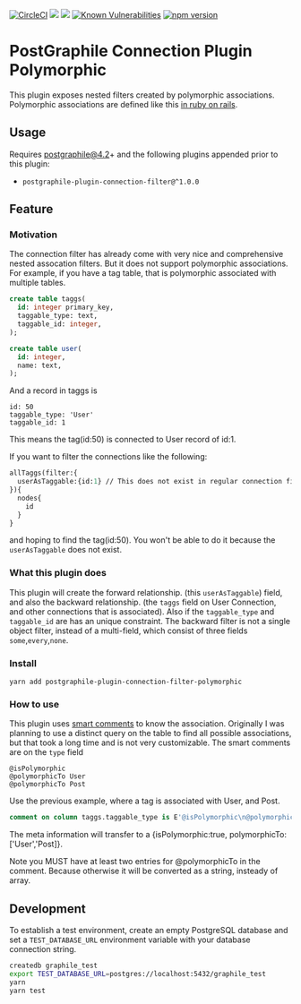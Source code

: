 

[![CircleCI](https://circleci.com/gh/hansololai/postgraphile-connection-filter-polymorphic.svg?style=svg)](https://circleci.com/gh/hansololai/postgraphile-connection-filter-polymorphic)
<a href="https://codeclimate.com/github/hansololai/postgraphile-connection-filter-polymorphic/maintainability"><img src="https://api.codeclimate.com/v1/badges/ae63e589ca374f8653b1/maintainability" /></a>
<a href="https://codeclimate.com/github/hansololai/postgraphile-connection-filter-polymorphic/test_coverage"><img src="https://api.codeclimate.com/v1/badges/ae63e589ca374f8653b1/test_coverage" /></a>
[![Known Vulnerabilities](https://snyk.io//test/github/hansololai/postgraphile-connection-filter-polymorphic/badge.svg?targetFile=package.json)](https://snyk.io//test/github/hansololai/postgraphile-connection-filter-polymorphic?targetFile=package.json)
[![npm version](https://img.shields.io/npm/v/postgraphile-plugin-connection-filter-polymorphic)](https://www.npmjs.com/package/postgraphile-plugin-connection-filter-polymorphic)


# PostGraphile Connection Plugin Polymorphic 
This plugin exposes nested filters created by polymorphic associations. 
Polymorphic associations are defined like this [in ruby on rails](https://guides.rubyonrails.org/association_basics.html#polymorphic-associations).

## Usage
Requires postgraphile@4.2+ and the following plugins appended prior to this plugin:
- `postgraphile-plugin-connection-filter@^1.0.0`

## Feature

### Motivation
The connection filter has already come with very nice and comprehensive nested assocation filters. But it does not support polymorphic associations. 
For example, if you have a tag table, that is polymorphic associated with multiple tables. 
```sql
create table taggs(
  id: integer primary_key,
  taggable_type: text,
  taggable_id: integer,
);

create table user(
  id: integer,
  name: text,
);
```
And a record in taggs is 
```
id: 50
taggable_type: 'User'
taggable_id: 1
```
This means the tag(id:50) is connected to User record of id:1. 

If you want to filter the connections like the following:
```graphql
allTaggs(filter:{
  userAsTaggable:{id:1} // This does not exist in regular connection filter
}){
  nodes{
    id
  }
}
```
and hoping to find the tag(id:50). You won't be able to do it because the `userAsTaggable` does not exist. 

### What this plugin does
This plugin will create the forward relationship. (this `userAsTaggable`) field, and also the backward relationship. (the `taggs` field on User Connection, and other connections that is associated). Also if the `taggable_type` and `taggable_id` are has an unique constraint. The backward filter is not a single object filter, instead of a multi-field, which consist of three fields `some`,`every`,`none`. 

### Install
```
yarn add postgraphile-plugin-connection-filter-polymorphic
```

### How to use
This plugin uses [smart comments](https://www.graphile.org/postgraphile/smart-comments/) to know the association. Originally I was planning to use a distinct query on the table to find all possible associations, but that took a long time and is not very customizable. The smart comments are  on the `type` field
```
@isPolymorphic
@polymorphicTo User
@polymorphicTo Post
```
Use the previous example, where a tag is associated with User, and Post. 
```sql
comment on column taggs.taggable_type is E'@isPolymorphic\n@polymorphicTo User\n@polymorphicTo Post';
```

The meta information will transfer to a {isPolymorphic:true, polymorphicTo:['User','Post]}.

Note you MUST have at least two entries for @polymorphicTo in the comment. Because otherwise it will be converted as a string, insteady of array. 

## Development

To establish a test environment, create an empty PostgreSQL database and set a `TEST_DATABASE_URL` environment variable with your database connection string.

```bash
createdb graphile_test
export TEST_DATABASE_URL=postgres://localhost:5432/graphile_test
yarn
yarn test
```
